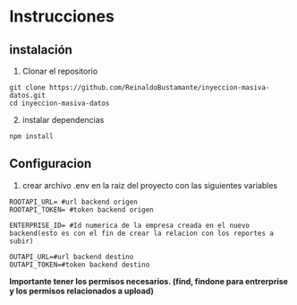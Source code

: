 # Instrucciones

## instalación
1. Clonar el repositorio
```
git clone https://github.com/ReinaldoBustamante/inyeccion-masiva-datos.git
cd inyeccion-masiva-datos
```

2. instalar dependencias
```
npm install
```

## Configuracion
1. crear archivo .env en la raiz del proyecto con las siguientes variables
```
ROOTAPI_URL= #url backend origen
ROOTAPI_TOKEN= #token backend origen

ENTERPRISE_ID= #Id numerica de la empresa creada en el nuevo backend(esto es con el fin de crear la relacion con los reportes a subir)

OUTAPI_URL=#url backend destino
OUTAPI_TOKEN=#token backend destino

```

**Importante tener los permisos necesarios. (find, findone para entrerprise y los permisos relacionados a upload)**